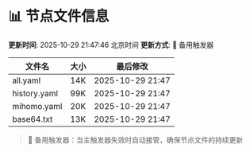 # 📊 节点文件信息

**更新时间**: 2025-10-29 21:47:46 北京时间
**更新方式**: 🔄 备用触发器

| 文件名 | 大小 | 最后修改 |
|--------|------|----------|
| all.yaml | 14K | 2025-10-29 21:47 |
| history.yaml | 99K | 2025-10-29 21:47 |
| mihomo.yaml | 20K | 2025-10-29 21:47 |
| base64.txt | 13K | 2025-10-29 21:47 |

> 🔄 备用触发器：当主触发器失效时自动接管，确保节点文件的持续更新
